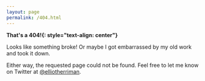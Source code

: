 ```yaml
---
layout: page
permalink: /404.html
---
```


<b>That's a 404!{: style="text-align: center"}</B>

Looks like something broke! Or maybe I got embarrassed by my old work and took it down.

Either way, the requested page could not be found. Feel free to let me know on Twitter at [@elliotherriman](https://twitter.com/elliotherriman).
